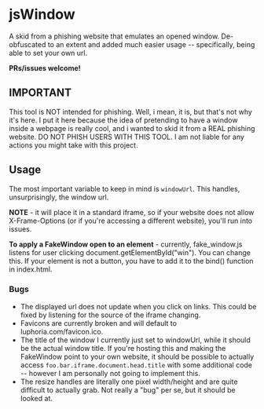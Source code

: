 # jsWindow
A skid from a phishing website that emulates an opened window. De-obfuscated to an extent and added much easier usage -- specifically, being able to set your own url.

**PRs/issues welcome!**

## IMPORTANT
This tool is NOT intended for phishing. Well, i mean, it is, but that's not why it's here. I put it here because the idea of pretending to have a window inside a webpage is really cool, and i wanted to skid it from a REAL phishing website. DO NOT PHISH USERS WITH THIS TOOL. I am not liable for any actions you might take with this project.

## Usage
The most important variable to keep in mind is `windowUrl`. This handles, unsurprisingly, the window url. 

**NOTE** - it will place it in a standard iframe, so if your website does not allow X-Frame-Options (or if you're accessing a different website), you'll run into issues.

**To apply a FakeWindow open to an element** - currently, fake_window.js listens for user clicking document.getElementById("win"). You can change this. If your element is not a button, you have to add it to the bind() function in index.html.

### Bugs
 - The displayed url does not update when you click on links. This could be fixed by listening for the source of the iframe changing.
 - Favicons are currently broken and will default to luphoria.com/favicon.ico.
 - The title of the window I currently just set to windowUrl, while it should be the actual window title. If you're hosting this and making the FakeWindow point to your own website, it should be possible to actually access `foo.bar.iframe.document.head.title` with some additional code -- however I am personally not going to implement this.
 - The resize handles are literally one pixel width/height and are quite difficult to actually grab. Not really a "bug" per se, but it should be looked at.
